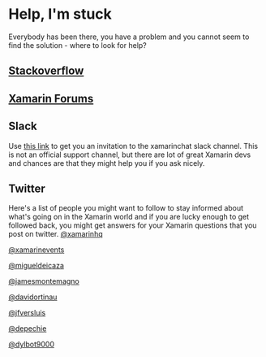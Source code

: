 # Help, I'm stuck
Everybody has been there, you have a problem and you cannot seem to find the solution - where to look for help?

## [Stackoverflow](https://www.stackoverflow.com)

## [Xamarin Forums](https://forums.xamarin.com)

## Slack
Use [this link](https://xamarinchat.herokuapp.com) to get you an invitation to the xamarinchat slack channel. This is not an official support channel, but there are lot of great Xamarin devs and chances are that they might help you if you ask nicely.

## Twitter
Here's a list of people you might want to follow to stay informed about what's going on in the Xamarin world and if you are lucky enough to get followed back, you might get answers for your Xamarin questions that you post on twitter.
[@xamarinhq](https://twitter.com/xamarinhq)

[@xamarinevents](https://twitter.com/xamarinevents)

[@migueldeicaza](https://twitter.com/migueldeicaza)

[@jamesmontemagno](https://twitter.com/jamesmontemagno)

[@davidortinau](https://twitter.com/davidortinau)

[@jfversluis](https://twitter.com/jfversluis)

[@depechie](https://twitter.com/depechie)

[@dylbot9000](https://twitter.com/dylbot9000)


